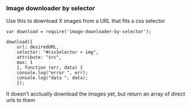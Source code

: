 ### Image downloader by selector

Use this to download X images from a URL that fits a css selector

```
var download = require('image-downloader-by-selector');

download({
    url: desiredURL,
    selector: "#cssSelector > img",
    attribute: "src",
    max: 1
    }, function (err, data) {
    console.log("error ", err);
    console.log("data ", data);
    });
```

It doesn't acctually download the images yet, but return an array of direct urls to them
